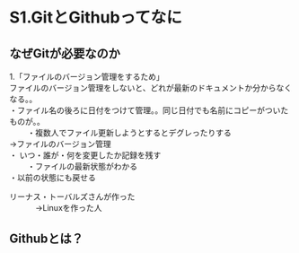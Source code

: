 # S1.GitとGithubってなに

## なぜGitが必要なのか　　
1.「ファイルのバージョン管理をするため」<br>
ファイルのバージョン管理をしないと、どれが最新のドキュメントか分からなくなる。。<br>
・ファイル名の後ろに日付をつけて管理。。同じ日付でも名前にコピーがついたものが。。<br>　　
・複数人でファイル更新しようとするとデグレったりする<br>
→ファイルのバージョン管理<br>
  ・ いつ・誰が・何を変更したか記録を残す<br>　　
  ・ファイルの最新状態がわかる<br>
  ・以前の状態にも戻せる<br>

リーナス・トーバルズさんが作った<br>　　
　→Linuxを作った人<br>
 
## Githubとは？　　
